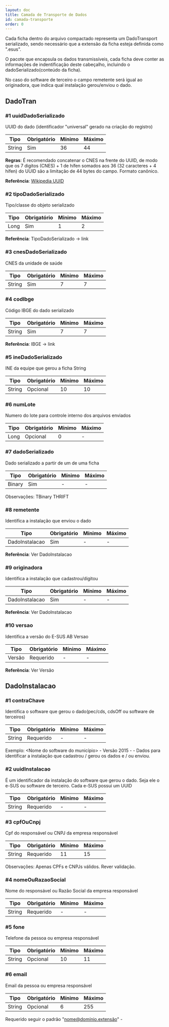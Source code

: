 ```yaml
---
layout: doc
title: Camada de Transporte de Dados
id: camada-transporte
order: 0
---
```


Cada ficha dentro do arquivo compactado representa um DadoTransport serializado, sendo necessário que a extensão da ficha esteja definida como ".esus".

O pacote que encapsula os dados transmissíveis, cada ficha deve conter as informações de indentificação deste cabeçalho, incluindo o dadoSerializado(conteúdo da ficha).

No caso do software de terceiro o campo remetente será igual ao originadora, que indica qual instalação gerou/enviou o dado.

## DadoTran

### \#1 uuidDadoSerializado

UUID do dado (identificador "universal" gerado na criação do registro)

| Tipo | Obrigatório | Mínimo | Máximo |
|---| --- |---  | --- |
|String |Sim |36 | 44 |

**Regras**: É recomendado concatenar o CNES na frente do UUID, de modo que os 7 digitos (CNES) + 1 de hífen somados aos 36 (32 caracteres + 4 hífen) do UUID são a limitação de 44 bytes do campo. Formato canônico.

**Referência**: [Wikipedia UUID](https://en.wikipedia.org/wiki/Universally_unique_identifier)

### \#2 tipoDadoSerializado

Tipo/classe do objeto serializado


| Tipo | Obrigatório | Mínimo | Máximo |
|---| --- |---  | --- |
| Long |Sim |1 | 2 |

**Referência**: TipoDadoSerializado -> link

### \#3 cnesDadoSerializado

CNES da unidade de saúde

| Tipo | Obrigatório | Mínimo | Máximo |
|---| --- |---  | --- |
| String | Sim | 7 | 7 |


### \#4 codIbge

Código IBGE do dado serializado


| Tipo | Obrigatório | Mínimo | Máximo |
|---| --- |---  | --- |
| String | Sim | 7 | 7 |

**Referência**: IBGE -> link

### \#5	ineDadoSerializado


INE da equipe que gerou a ficha	String

| Tipo | Obrigatório | Mínimo | Máximo |
|---| --- |---  | --- |
| String | Opcional |	10|	10|

### \#6	numLote

Numero do lote para controle interno dos arquivos enviados

| Tipo | Obrigatório | Mínimo | Máximo |
|---| --- |---  | --- |
|Long|	Opcional	|0	|	-	|

### \#7	dadoSerializado

Dado serializado a partir de um  de uma ficha

| Tipo | Obrigatório | Mínimo | Máximo |
|---| --- |---  | --- |
|Binary|	Sim | 	-|	-|

Observações: TBinary THRIFT

### \#8	remetente

Identifica a instalação que enviou o dado

| Tipo | Obrigatório | Mínimo | Máximo |
|---| --- |---  | --- |
|DadoInstalacao| Sim|	-|	-|


**Referência**: Ver DadoInstalacao

### \#9	originadora

Identifica a instalação que cadastrou/digitou

| Tipo | Obrigatório | Mínimo | Máximo |
|---| --- |---  | --- |
|DadoInstalacao|	Sim |	-|	-|

**Referência**: Ver DadoInstalacao

### \#10	versao

Identifica a versão do E-SUS AB	Versao

| Tipo | Obrigatório | Mínimo | Máximo |
|---| --- |---  | --- |
| Versão| Requerido	|-|	-|


**Referência**: Ver Versão

## DadoInstalacao


### \#1	contraChave

Identifica o software que gerou o dado(pec/cds, cdsOff ou software de terceiros)

| Tipo | Obrigatório | Mínimo | Máximo |
|---| --- |---  | --- |
|String|	Requerido|	-|	-	|

Exemplo:  <Nome do software do município> - Versão 2015 - 	-	Dados para identificar a instalação que cadastrou / gerou os dados e / ou enviou.

### \#2	uuidInstalacao

É um identificador da instalação do software que gerou o dado. Seja ele o e-SUS ou software de terceiro. Cada e-SUS possui um UUID

| Tipo | Obrigatório | Mínimo | Máximo |
|---| --- |---  | --- |
|String|	Requerido|	-|	-|

### \#3	cpfOuCnpj

Cpf do responsável ou CNPJ da empresa responsável

| Tipo | Obrigatório | Mínimo | Máximo |
|---| --- |---  | --- |
|String|	Requerido|	11|	15|

Observações: Apenas CPFs e CNPJs válidos.	Rever validação.

### \#4	nomeOuRazaoSocial

Nome do responsável ou Razão Social da empresa responsável

| Tipo | Obrigatório | Mínimo | Máximo |
|---| --- |---  | --- |
|String|	Requerido|	-|	-|

### \#5	fone

Telefone da pessoa ou empresa responsável

| Tipo | Obrigatório | Mínimo | Máximo |
|---| --- |---  | --- |
|String|	Opcional|	10|	11|

### \#6	email

Email da pessoa ou empresa responsável

| Tipo | Obrigatório | Mínimo | Máximo |
|---| --- |---  | --- |
|String|	Opcional|	6|	255|

Requerido seguir o padrão "nome@domínio.extensão"	-
